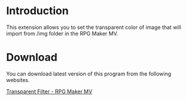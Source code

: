 ﻿# Introduction
This extension allows you to set the transparent color of image that will import from /img folder in the RPG Maker MV.

# Download
You can download latest version of this program from the following websites.

[Transparent Filter - RPG Maker MV](https://biud436.tistory.com/107)
